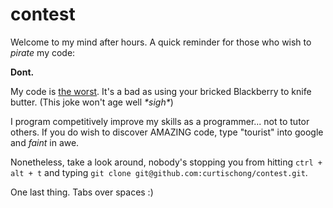 # contest

Welcome to my mind after hours. A quick reminder for those who wish to *pirate* my code:

__Dont.__

My code is <u>the worst</u>. It's a bad as using your bricked Blackberry to knife butter. (This joke won't age well *\*sigh\**)

I program competitively improve my skills as a programmer... not to tutor others. If you do wish to discover AMAZING code, type "tourist" into google and *faint* in awe.

Nonetheless, take a look around, nobody's stopping you from hitting `ctrl + alt + t` and typing `git clone git@github.com:curtischong/contest.git`.

One last thing. Tabs over spaces :)
